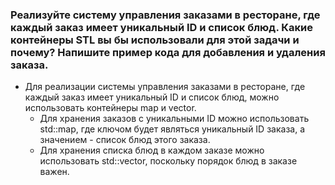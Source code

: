 ### Реализуйте систему управления заказами в ресторане, где каждый заказ имеет уникальный ID и список блюд. Какие контейнеры STL вы бы использовали для этой задачи и почему? Напишите пример кода для добавления и удаления заказа.

- Для реализации системы управления заказами в ресторане, где каждый заказ имеет уникальный ID и список блюд, можно использовать контейнеры map и vector.
   - Для хранения заказов с уникальными ID можно использовать std::map, где ключом будет являться уникальный ID заказа, а значением - список блюд этого заказа.
   - Для хранения списка блюд в каждом заказе можно использовать std::vector, поскольку порядок блюд в заказе важен.
